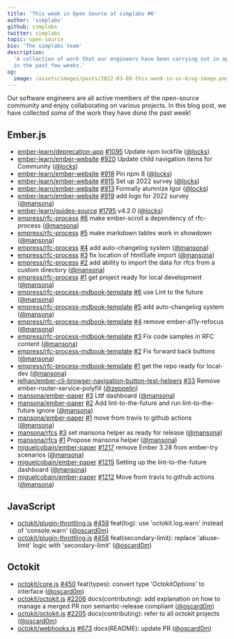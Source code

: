 ```yaml
---
title: 'This week in Open Source at simplabs #6'
author: 'simplabs'
github: simplabs
twitter: simplabs
topic: open-source
bio: 'The simplabs team'
description:
  'A collection of work that our engineers have been carrying out in open-source
  in the past few weeks.'
og:
  image: /assets/images/posts/2022-03-08-this-week-in-os-6/og-image.png
---
```


Our software engineers are all active members of the open-source community and
enjoy collaborating on various projects. In this blog post, we have collected
some of the work they have done the past week!

<!--break-->

## Ember.js

- [ember-learn/deprecation-app]
  [#1095](https://github.com/ember-learn/deprecation-app/pull/1095) Update npm
  lockfile ([@locks])
- [ember-learn/ember-website]
  [#920](https://github.com/ember-learn/ember-website/pull/920) Update child
  navigation items for Community ([@locks])
- [ember-learn/ember-website]
  [#918](https://github.com/ember-learn/ember-website/pull/918) Pin npm 8
  ([@locks])
- [ember-learn/ember-website]
  [#915](https://github.com/ember-learn/ember-website/pull/915) Set up 2022
  survey ([@locks])
- [ember-learn/ember-website]
  [#913](https://github.com/ember-learn/ember-website/pull/913) Formally
  alumnize Igor ([@locks])
- [ember-learn/ember-website]
  [#919](https://github.com/ember-learn/ember-website/pull/919) add logo for
  2022 survey ([@mansona])
- [ember-learn/guides-source]
  [#1795](https://github.com/ember-learn/guides-source/pull/1795) v4.2.0
  ([@locks])
- [empress/rfc-process] [#6](https://github.com/empress/rfc-process/pull/6) make
  ember-scroll a dependency of rfc-process ([@mansona])
- [empress/rfc-process] [#5](https://github.com/empress/rfc-process/pull/5) make
  markdown tables work in showdown ([@mansona])
- [empress/rfc-process] [#4](https://github.com/empress/rfc-process/pull/4) add
  auto-changelog system ([@mansona])
- [empress/rfc-process] [#3](https://github.com/empress/rfc-process/pull/3) fix
  location of htmlSafe import ([@mansona])
- [empress/rfc-process] [#2](https://github.com/empress/rfc-process/pull/2) add
  ability to import the data for rfcs from a custom directory ([@mansona])
- [empress/rfc-process] [#1](https://github.com/empress/rfc-process/pull/1) get
  project ready for local development ([@mansona])
- [empress/rfc-process-mdbook-template]
  [#6](https://github.com/empress/rfc-process-mdbook-template/pull/6) use Lint
  to the future ([@mansona])
- [empress/rfc-process-mdbook-template]
  [#5](https://github.com/empress/rfc-process-mdbook-template/pull/5) add
  auto-changelog system ([@mansona])
- [empress/rfc-process-mdbook-template]
  [#4](https://github.com/empress/rfc-process-mdbook-template/pull/4) remove
  ember-a11y-refocus ([@mansona])
- [empress/rfc-process-mdbook-template]
  [#3](https://github.com/empress/rfc-process-mdbook-template/pull/3) Fix code
  samples in RFC content ([@mansona])
- [empress/rfc-process-mdbook-template]
  [#2](https://github.com/empress/rfc-process-mdbook-template/pull/2) Fix
  forward back buttons ([@mansona])
- [empress/rfc-process-mdbook-template]
  [#1](https://github.com/empress/rfc-process-mdbook-template/pull/1) get the
  repo ready for local-dev ([@mansona])
- [jelhan/ember-cli-browser-navigation-button-test-helpers]
  [#33](https://github.com/jelhan/ember-cli-browser-navigation-button-test-helpers/pull/33)
  Remove ember-router-service-polyfill ([@zeppelin])
- [mansona/ember-paper] [#3](https://github.com/mansona/ember-paper/pull/3) Lttf
  dashboard ([@mansona])
- [mansona/ember-paper] [#2](https://github.com/mansona/ember-paper/pull/2) Add
  lint-to-the-future and run lint-to-the-future ignore ([@mansona])
- [mansona/ember-paper] [#1](https://github.com/mansona/ember-paper/pull/1) move
  from travis to github actions ([@mansona])
- [mansona/rfcs] [#3](https://github.com/mansona/rfcs/pull/3) set mansona helper
  as ready for release ([@mansona])
- [mansona/rfcs] [#1](https://github.com/mansona/rfcs/pull/1) Propose mansona
  helper ([@mansona])
- [miguelcobain/ember-paper]
  [#1217](https://github.com/miguelcobain/ember-paper/pull/1217) remove Ember
  3.28 from ember-try scenarios ([@mansona])
- [miguelcobain/ember-paper]
  [#1215](https://github.com/miguelcobain/ember-paper/pull/1215) Setting up the
  lint-to-the-future dashboard ([@mansona])
- [miguelcobain/ember-paper]
  [#1212](https://github.com/miguelcobain/ember-paper/pull/1212) Move from
  travis to github actions ([@mansona])

## JavaScript

- [octokit/plugin-throttling.js]
  [#459](https://github.com/octokit/plugin-throttling.js/pull/459) feat(log):
  use 'octokit.log.warn' instead of 'console.warn' ([@oscard0m])
- [octokit/plugin-throttling.js]
  [#458](https://github.com/octokit/plugin-throttling.js/pull/458)
  feat(secondary-limit): replace 'abuse-limit' logic with 'secondary-limit'
  ([@oscard0m])

## Octokit

- [octokit/core.js] [#450](https://github.com/octokit/core.js/pull/450)
  feat(types): convert type 'OctokitOptions' to interface ([@oscard0m])
- [octokit/octokit.js] [#2206](https://github.com/octokit/octokit.js/pull/2206)
  docs(contributing): add explanation on how to manage a merged PR non
  semantic-release compliant ([@oscard0m])
- [octokit/octokit.js] [#2205](https://github.com/octokit/octokit.js/pull/2205)
  docs(contributing): refer to all octokit projects ([@oscard0m])
- [octokit/webhooks.js] [#673](https://github.com/octokit/webhooks.js/pull/673)
  docs(README): update PR ([@oscard0m])

[@locks]: https://github.com/locks
[@mansona]: https://github.com/mansona
[@oscard0m]: https://github.com/oscard0m
[@zeppelin]: https://github.com/zeppelin
[ember-learn/deprecation-app]: https://github.com/ember-learn/deprecation-app
[ember-learn/ember-website]: https://github.com/ember-learn/ember-website
[ember-learn/guides-source]: https://github.com/ember-learn/guides-source
[empress/rfc-process-mdbook-template]:
  https://github.com/empress/rfc-process-mdbook-template
[empress/rfc-process]: https://github.com/empress/rfc-process
[jelhan/ember-cli-browser-navigation-button-test-helpers]:
  https://github.com/jelhan/ember-cli-browser-navigation-button-test-helpers
[mansona/ember-paper]: https://github.com/mansona/ember-paper
[mansona/rfcs]: https://github.com/mansona/rfcs
[miguelcobain/ember-paper]: https://github.com/miguelcobain/ember-paper
[octokit/core.js]: https://github.com/octokit/core.js
[octokit/octokit.js]: https://github.com/octokit/octokit.js
[octokit/plugin-throttling.js]: https://github.com/octokit/plugin-throttling.js
[octokit/webhooks.js]: https://github.com/octokit/webhooks.js
